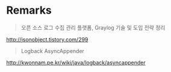 # Remarks

> 오픈 소스 로그 수집 관리 플랫폼, Graylog 기술 및 도입 전략 정리

http://jsonobject.tistory.com/299

> Logback AsyncAppender

http://kwonnam.pe.kr/wiki/java/logback/asyncappender
